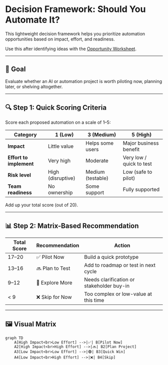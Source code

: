 # Decision Framework: Should You Automate It?

This lightweight decision framework helps you prioritize automation opportunities based on impact, effort, and readiness.

Use this after identifying ideas with the [Opportunity Worksheet](./opportunity-worksheet.md).

---

## 🎯 Goal

Evaluate whether an AI or automation project is worth piloting now, planning later, or shelving altogether.

---

## 🔍 Step 1: Quick Scoring Criteria

Score each proposed automation on a scale of 1–5:

| Category                | 1 (Low)       | 3 (Medium)            | 5 (High)                   |
|-------------------------|---------------|------------------------|----------------------------|
| **Impact**              | Little value  | Helps some users       | Major business benefit     |
| **Effort to implement** | Very high     | Moderate               | Very low / quick to test   |
| **Risk level**          | High (disruptive) | Medium (testable) | Low (safe to pilot)        |
| **Team readiness**      | No ownership  | Some support           | Fully supported            |

Add up your total score (out of 20).

---

## 📊 Step 2: Matrix-Based Recommendation

| Total Score | Recommendation     | Action                                      |
|-------------|--------------------|---------------------------------------------|
| 17–20       | ✅ Pilot Now        | Build a quick prototype                     |
| 13–16       | 🔜 Plan to Test     | Add to roadmap or test in next cycle        |
| 9–12        | 🔄 Explore More     | Needs clarification or stakeholder buy-in   |
| < 9         | ❌ Skip for Now     | Too complex or low-value at this time       |

---

## 🖼️ Visual Matrix

```mermaid
graph TD
    A[High Impact<br>Low Effort] -->|✅| B[Pilot Now]
    A2[High Impact<br>High Effort] -->|🔜| B2[Plan Project]
    A3[Low Impact<br>Low Effort] -->|🟢| B3[Quick Win]
    A4[Low Impact<br>High Effort] -->|❌| B4[Skip]
